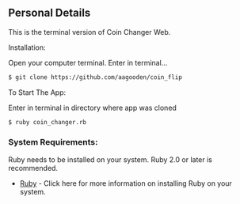 ## Personal Details
This is the terminal version of Coin Changer Web.  

Installation:

Open your computer terminal. Enter in terminal...
```sh
$ git clone https://github.com/aagooden/coin_flip
```
To Start The App:

Enter in terminal in directory where app was cloned
```sh
$ ruby coin_changer.rb
```
### System Requirements:
Ruby needs to be installed on your system.  Ruby 2.0 or later is recommended.  
* [Ruby](https://www.ruby-lang.org/en/documentation/installation/) - Click here for more information on installing Ruby on your system.
